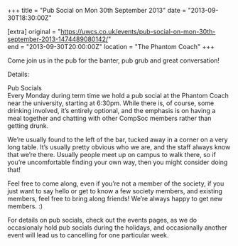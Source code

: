 +++
title = "Pub Social on Mon 30th September 2013"
date = "2013-09-30T18:30:00Z"

[extra]
original = "https://uwcs.co.uk/events/pub-social-on-mon-30th-september-2013-1474489080142/"    
end = "2013-09-30T20:00:00Z"
location = "The Phantom Coach"
+++

Come join us in the pub for the banter, pub grub and great conversation\!

Details:

Pub Socials  
Every Monday during term time we hold a pub social at the Phantom Coach near the university, starting at 6:30pm. While there is, of course, some drinking involved, it’s entirely optional, and the emphasis is on having a meal together and chatting with other CompSoc members rather than getting drunk.

We’re usually found to the left of the bar, tucked away in a corner on a very long table. It’s usually pretty obvious who we are, and the staff always know that we’re there. Usually people meet up on campus to walk there, so if you’re uncomfortable finding your own way, then you might consider doing that\!

Feel free to come along, even if you’re not a member of the society, if you just want to say hello or get to know a few society members, and existing members, feel free to bring along friends\! We’re always happy to get new members. :)

For details on pub socials, check out the events pages, as we do occasionaly hold pub socials during the holidays, and occasionally another event will lead us to cancelling for one particular week.

